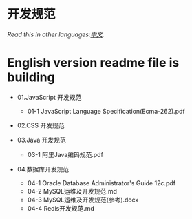 # 开发规范

*Read this in other languages:[中文](README-cn.md).*

# English version readme file is building


- 01.JavaScript 开发规范
    - 01-1 JavaScript Language Specification(Ecma-262).pdf

- 02.CSS 开发规范


- 03.Java 开发规范
    - 03-1 阿里Java编码规范.pdf


- 04.数据库开发规范
    - 04-1 Oracle Database Administrator's Guide 12c.pdf
    - 04-2 MySQL运维及开发规范.md
    - 04-3 MySQL运维及开发规范(参考).docx
    - 04-4 Redis开发规范.md
